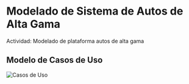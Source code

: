 # Modelado de Sistema de Autos de Alta Gama
Actividad: Modelado de plataforma autos de alta gama

## Modelo de Casos de Uso
![Casos de Uso](https://firebasestorage.googleapis.com/v0/b/playapp-419eb.appspot.com/o/Casos-uso.png?alt=media&token=eda85221-8a2b-4b6e-8429-4c96db222247)
